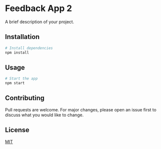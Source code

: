 # Feedback App 2

A brief description of your project.

## Installation

```sh
# Install dependencies
npm install
```

## Usage

```sh
# Start the app
npm start
```

## Contributing

Pull requests are welcome. For major changes, please open an issue first to discuss what you would like to change.

## License

[MIT](LICENSE) 

<!-- My comment here! -->
